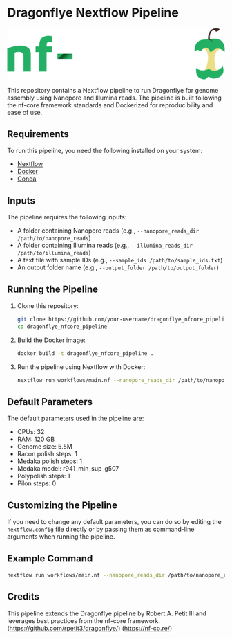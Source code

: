 # Dragonflye Nextflow Pipeline

![alt text](image.png)

This repository contains a Nextflow pipeline to run Dragonflye for genome assembly using Nanopore and Illumina reads. The pipeline is built following the nf-core framework standards and Dockerized for reproducibility and ease of use.

## Requirements

To run this pipeline, you need the following installed on your system:
- [Nextflow](https://www.nextflow.io/)
- [Docker](https://www.docker.com/)
- [Conda](https://docs.conda.io/en/latest/)

## Inputs

The pipeline requires the following inputs:
- A folder containing Nanopore reads (e.g., `--nanopore_reads_dir /path/to/nanopore_reads`)
- A folder containing Illumina reads (e.g., `--illumina_reads_dir /path/to/illumina_reads`)
- A text file with sample IDs (e.g., `--sample_ids /path/to/sample_ids.txt`)
- An output folder name (e.g., `--output_folder /path/to/output_folder`)

## Running the Pipeline

1. Clone this repository:
    ```bash
    git clone https://github.com/your-username/dragonflye_nfcore_pipeline.git
    cd dragonflye_nfcore_pipeline
    ```

2. Build the Docker image:
    ```bash
    docker build -t dragonflye_nfcore_pipeline .
    ```

3. Run the pipeline using Nextflow with Docker:
    ```bash
    nextflow run workflows/main.nf --nanopore_reads_dir /path/to/nanopore_reads --illumina_reads_dir /path/to/illumina_reads --sample_ids /path/to/sample_ids.txt --output_folder /path/to/output_folder -profile docker
    ```

## Default Parameters

The default parameters used in the pipeline are:
- CPUs: 32
- RAM: 120 GB
- Genome size: 5.5M
- Racon polish steps: 1
- Medaka polish steps: 1
- Medaka model: r941_min_sup_g507
- Polypolish steps: 1
- Pilon steps: 0

## Customizing the Pipeline

If you need to change any default parameters, you can do so by editing the `nextflow.config` file directly or by passing them as command-line arguments when running the pipeline.

## Example Command

```bash
nextflow run workflows/main.nf --nanopore_reads_dir /path/to/nanopore_reads --illumina_reads_dir /path/to/illumina_reads --sample_ids /path/to/sample_ids.txt --output_folder /path/to/output_folder --cpus 16 --ram 64 --gsize '6M' -profile docker
```

## Credits 
This pipeline extends the Dragonflye pipeline by Robert A. Petit III and leverages best practices from the nf-core framework. (https://github.com/rpetit3/dragonflye/) (https://nf-co.re/)